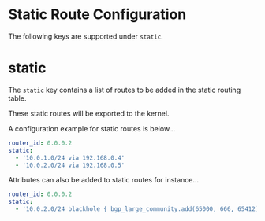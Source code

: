 # Static Route Configuration

The following keys are supported under `static`.

# static

The `static` key contains a list of routes to be added in the static routing table.

These static routes will be exported to the kernel.

A configuration example for static routes is below...
```yaml
router_id: 0.0.0.2
static:
  - '10.0.1.0/24 via 192.168.0.4'
  - '10.0.2.0/24 via 192.168.0.5'
```

Attributes can also be added to static routes for instance...
```yaml
router_id: 0.0.0.2
static:
  - '10.0.2.0/24 blackhole { bgp_large_community.add(65000, 666, 65412) }'
```
